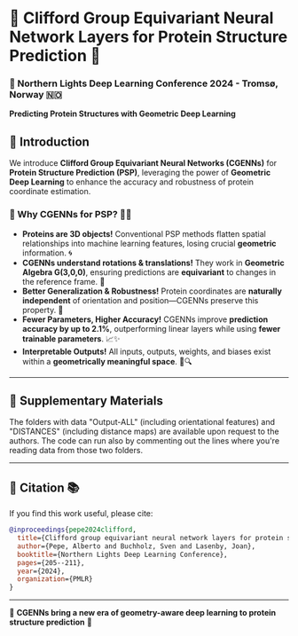 

# 🧬 Clifford Group Equivariant Neural Network Layers for Protein Structure Prediction 🧬

### 🌌 Northern Lights Deep Learning Conference 2024 - Tromsø, Norway 🇳🇴  

**Predicting Protein Structures with Geometric Deep Learning**  

## 🔬 Introduction
We introduce **Clifford Group Equivariant Neural Networks (CGENNs)** for **Protein Structure Prediction (PSP)**, leveraging the power of **Geometric Deep Learning** to enhance the accuracy and robustness of protein coordinate estimation. 

### 🔹 Why CGENNs for PSP? 🤖🧬
- **Proteins are 3D objects!** Conventional PSP methods flatten spatial relationships into machine learning features, losing crucial **geometric** information. 🌀
- **CGENNs understand rotations & translations!** They work in **Geometric Algebra G(3,0,0)**, ensuring predictions are **equivariant** to changes in the reference frame. 🔄
- **Better Generalization & Robustness!** Protein coordinates are **naturally independent** of orientation and position—CGENNs preserve this property. 🎯
- **Fewer Parameters, Higher Accuracy!** CGENNs improve **prediction accuracy by up to 2.1%**, outperforming linear layers while using **fewer trainable parameters**. 📈✨
- **Interpretable Outputs!** All inputs, outputs, weights, and biases exist within a **geometrically meaningful space**. 🔬🔍

---

## 📁 Supplementary Materials 

The folders with data "Output-ALL" (including orientational features) and "DISTANCES" (including distance maps) are available upon request to the authors.
The code can run also by commenting out the lines where you're reading data from those two folders. 

---

## 📖 Citation 📚
If you find this work useful, please cite:

```bibtex
@inproceedings{pepe2024clifford,
  title={Clifford group equivariant neural network layers for protein structure prediction},
  author={Pepe, Alberto and Buchholz, Sven and Lasenby, Joan},
  booktitle={Northern Lights Deep Learning Conference},
  pages={205--211},
  year={2024},
  organization={PMLR}
}
```

---

🔬 **CGENNs bring a new era of geometry-aware deep learning to protein structure prediction** 🧬
